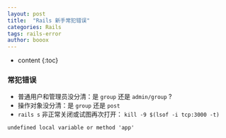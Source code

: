 ```yaml
---
layout: post
title:  "Rails 新手常犯错误"
categories: Rails
tags: rails-error
author: booox
---
```


* content
{:toc}






### 常犯错误


* 普通用户和管理员没分清：是 `group` 还是 `admin/group` ?
* 操作对象没分清：是 `group` 还是 `post`
* `rails s` 非正常关闭或试图再次打开： `kill -9 $(lsof -i tcp:3000 -t)`



`undefined local variable or method 'app'`
